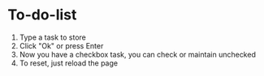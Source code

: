 # To-do-list

1. Type a task to store
2. Click "Ok" or press Enter
3. Now you have a checkbox task, you can check or maintain unchecked
4. To reset, just reload the page
